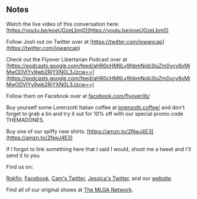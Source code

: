 ## Notes

Watch the live video of this conversation here: [https://youtu.be/eoeUGzeLbm0](https://youtu.be/eoeUGzeLbm0)

Follow Josh out on Twitter over at [https://twitter.com/iowancap](https://twitter.com/iowancap)

Check out the Flyover Libertarian Podcast over at [https://podcasts.google.com/feed/aHR0cHM6Ly9hbmNob3IuZm0vcy8xMjMwODVlYy9wb2RjYXN0L3Jzcw==](https://podcasts.google.com/feed/aHR0cHM6Ly9hbmNob3IuZm0vcy8xMjMwODVlYy9wb2RjYXN0L3Jzcw==)

Follow them on Facebook over at [facebook.com/flyoverlib/](https://facebook.com/flyoverlib/)

Buy yourself some Lorenzotti Italian coffee at [lorenzotti.coffee/](https://www.lorenzotti.coffee/) and don't forget to grab a tin and try it out for 10% off with our special promo code THEMADONES.

Buy one of our spiffy new shirts: [https://amzn.to/2NwJ4E3](https://amzn.to/2NwJ4E3)

If I forgot to link something here that I said I would, shoot me a tweet and I'll send it to you.

Find us on:

[Rokfin](https://rokfin.com/TheMadOnes), [Facebook](https://www.facebook.com/WeAreTheMad/), [Cam's Twitter](https://twitter.com/CamHarless), [Jessica's Twitter](https://twitter.com/soupcanarchist), and our [website](http://wearethemad.com).

Find all of our original shows at [The MLGA Network](https://mlganetwork.com).
